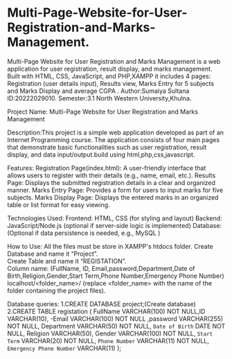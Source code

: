 # Multi-Page-Website-for-User-Registration-and-Marks-Management.
Multi-Page Website for User Registration and Marks Management is a web application for user registration, result display, and marks management. Built with HTML, CSS, JavaScript, and PHP,XAMPP it includes 4 pages: Registration (user details input), Results view, Marks Entry  for 5 subjects and Marks Display and average CGPA . 
Author:Sumaiya Sultana
ID:20222029010.
Semester:3.1
North Western University,Khulna.

Project Name: Multi-Page Website for User Registration and Marks Management

Description:This project is a simple web application developed as part of an Internet Programming course. The application consists of four main pages that demonstrate basic functionalities such as user registration, result display, and data input/output.build using html,php,css,javascript.

Features:
Registration Page(index.html):
A user-friendly interface that allows users to register with their details (e.g., name, email, etc.).
Results Page:
Displays the submitted registration details in a clear and organized manner.
Marks Entry Page:
Provides a form for users to input marks for five subjects.
Marks Display Page:
Displays the entered marks in an organized table or list format for easy viewing.

Technologies Used:
Frontend: HTML, CSS (for styling and layout)
Backend: JavaScript/Node.js (optional if server-side logic is implemented)
Database: (Optional if data persistence is needed, e.g., MySQL )

How to Use:
All the files must be store in XAMPP's htdocs folder. 
Create Database and name it “Project”.  
Create Table and name it “REGISTATION”.  
Column name: (FullName, ID, Email,password,Department,Date of Birth,Religion,Gender,Start Term,Phone Number,Emergency Phone Number)
localhost/<folder_name>/ (replace <folder_name> with the name of the folder containing the project files).

Database queries:
1.CREATE DATABASE project;(Create database)
2.CREATE TABLE registation ( FullName VARCHAR(100) NOT NULL,ID VARCHAR(10), -Email VARCHAR(100) NOT NULL ,password VARCHAR(255) NOT NULL,  Department VARCHAR(50) NOT NULL,  `Date of Birth` DATE NOT NULL, Religion VARCHAR(50), Gender VARCHAR(100) NOT NULL, `Start Term` VARCHAR(20) NOT NULL, `Phone Number` VARCHAR(11) NOT NULL, `Emergency Phone Number` VARCHAR(11) );
